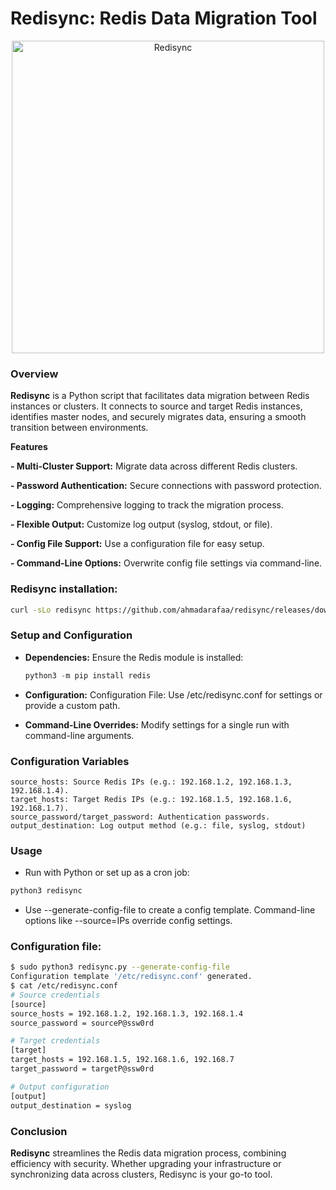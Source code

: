 # **Redisync**: Redis Data Migration Tool
<p align="center">
  <img src="https://github.com/ahmadarafaa/redisync/assets/27172527/6cb04cd2-a9fc-4e3b-8e97-9f60a6583e11" alt="Redisync" width="500">
</p>

### Overview

**Redisync** is a Python script that facilitates data migration between Redis instances or clusters. It connects to source and target Redis instances, identifies master nodes, and securely migrates data, ensuring a smooth transition between environments.

**Features**

**- Multi-Cluster Support:** Migrate data across different Redis clusters.

**- Password Authentication:** Secure connections with password protection.

**- Logging:** Comprehensive logging to track the migration process.

**- Flexible Output:** Customize log output (syslog, stdout, or file).

**- Config File Support:** Use a configuration file for easy setup.

**- Command-Line Options:** Overwrite config file settings via command-line.

### Redisync installation:

```bash
curl -sLo redisync https://github.com/ahmadarafaa/redisync/releases/download/$(curl -s https://api.github.com/repos/ahmadarafaa/redisync/releases/latest | grep tag_name | cut -d '"' -f 4)/redisync
```

### Setup and Configuration

- **Dependencies:** Ensure the Redis module is installed:
    
    ```python
    python3 -m pip install redis
    ```
        
- **Configuration:** Configuration File: Use /etc/redisync.conf for settings or provide a custom path.

- **Command-Line Overrides:** Modify settings for a single run with command-line arguments.


### Configuration Variables

    source_hosts: Source Redis IPs (e.g.: 192.168.1.2, 192.168.1.3, 192.168.1.4).
    target_hosts: Target Redis IPs (e.g.: 192.168.1.5, 192.168.1.6, 192.168.1.7).
    source_password/target_password: Authentication passwords.
    output_destination: Log output method (e.g.: file, syslog, stdout)
### Usage

- Run with Python or set up as a cron job:
```bash
python3 redisync
```
- Use --generate-config-file to create a config template. Command-line options like --source=IPs override config settings.

### Configuration file:
```bash
$ sudo python3 redisync.py --generate-config-file
Configuration template '/etc/redisync.conf' generated.
$ cat /etc/redisync.conf                         
# Source credentials
[source]
source_hosts = 192.168.1.2, 192.168.1.3, 192.168.1.4
source_password = sourceP@ssw0rd

# Target credentials
[target]
target_hosts = 192.168.1.5, 192.168.1.6, 192.168.7
target_password = targetP@ssw0rd

# Output configuration
[output]
output_destination = syslog
```

### Conclusion

**Redisync** streamlines the Redis data migration process, combining efficiency with security. Whether upgrading your infrastructure or synchronizing data across clusters, Redisync is your go-to tool.
